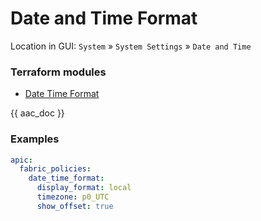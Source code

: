 # Date and Time Format

Location in GUI:
`System` » `System Settings` » `Date and Time`

### Terraform modules

* [Date Time Format](https://registry.terraform.io/modules/netascode/date-time-format/aci/latest)

{{ aac_doc }}

### Examples

```yaml
apic:
  fabric_policies:
    date_time_format:
      display_format: local
      timezone: p0_UTC
      show_offset: true
```
